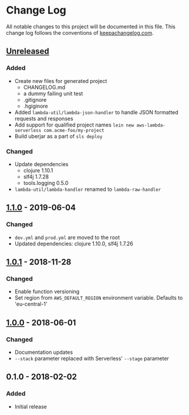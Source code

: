 # Change Log
All notable changes to this project will be documented in this file. This change log follows 
the conventions of [keepachangelog.com](http://keepachangelog.com/).

## [Unreleased]
### Added
- Create new files for generated project
  - CHANGELOG.md
  - a dummy failing unit test
  - .gitignore
  - .hgiginore
- Added `lambda-util/lambda-json-handler` to handle JSON formatted requests and responses
- Add support for qualified project names `lein new aws-lambda-serverless com.acme-foo/my-project` 
- Build uberjar as a part of `sls deploy`

### Changed
- Update dependencies
  - clojure 1.10.1
  - slf4j 1.7.28
  - tools.logging 0.5.0
- `lambda-util/lambda-handler` renamed to `lambda-raw-handler`

## [1.1.0] - 2019-06-04
### Changed
- `dev.yml` and `prod.yml` are moved to the root
- Updated dependencies: clojure 1.10.0, slf4j 1.7.26

## [1.0.1] - 2018-11-28
### Changed
- Enable function versioning
- Set region from `AWS_DEFAULT_REGION` environment variable. Defaults to 'eu-central-1'

## [1.0.0] - 2018-06-01
### Changed
- Documentation updates
- `--stack` parameter replaced with Serverless' `--stage` parameter

## 0.1.0 - 2018-02-02
### Added
- Initial release

[Unreleased]: https://github.com/jsyrjala/aws-lambda-serverless/compare/1.1.0...HEAD
[1.1.0]: https://github.com/jsyrjala/aws-lambda-serverless/compare/1.0.1...1.1.0
[1.0.1]: https://github.com/jsyrjala/aws-lambda-serverless/compare/1.0.0...1.0.1
[1.0.0]: https://github.com/jsyrjala/aws-lambda-serverless/compare/0.1.0...1.0.0

